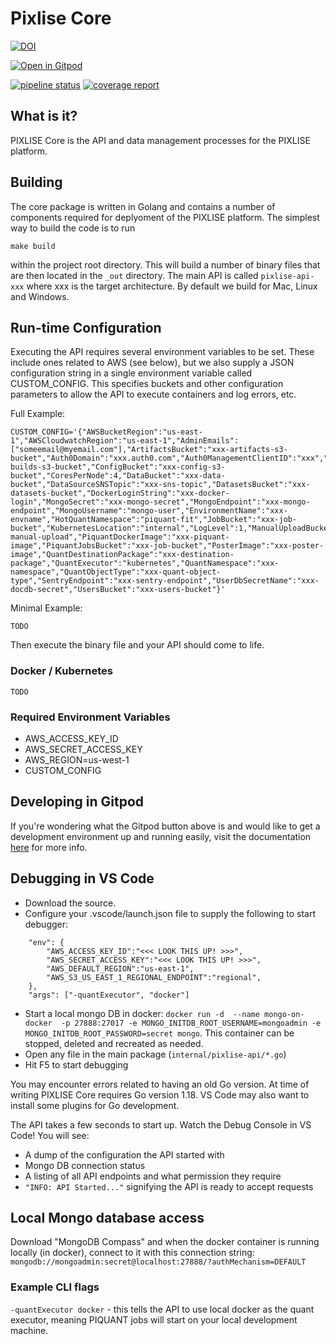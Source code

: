 # Pixlise Core


[![DOI](https://zenodo.org/badge/520044172.svg)](https://zenodo.org/badge/latestdoi/520044172)


[![Open in Gitpod](https://gitpod.io/button/open-in-gitpod.svg)](https://gitpod.io/#https://github.com/pixlise/core)

 
[![pipeline status](https://github.com/pixlise/go-rest-api/badges/master/pipeline.svg)](https://github.com/pixlise/go-rest-api/-/commits/master)
[![coverage report](https://github.com/pixlise/go-rest-api/badges/master/coverage.svg)](https://github.com/pixlise/go-rest-api/-/commits/master)

## What is it?

PIXLISE Core is the API and data management processes for the PIXLISE platform. 

## Building

The core package is written in Golang and contains a number of components required for deplyoment of the PIXLISE platform. The simplest way to build the code is to run

``` shell
make build
```

within the project root directory. This will build a number of binary files that are then located in the `_out` directory. The main API is called `pixlise-api-xxx` where xxx is the target architecture. 
By default we build for Mac, Linux and Windows.

## Run-time Configuration

Executing the API requires several environment variables to be set. These include ones related to AWS (see below), but we also supply a JSON configuration string in a single environment variable called CUSTOM_CONFIG. This specifies buckets and other configuration parameters to allow the API to execute containers and log errors, etc.

Full Example:

```
CUSTOM_CONFIG='{"AWSBucketRegion":"us-east-1","AWSCloudwatchRegion":"us-east-1","AdminEmails":["someemail@myemail.com"],"ArtifactsBucket":"xxx-artifacts-s3-bucket","Auth0Domain":"xxx.auth0.com","Auth0ManagementClientID":"xxx","Auth0ManagementSecret":"xxx","BuildsBucket":"xxx-builds-s3-bucket","ConfigBucket":"xxx-config-s3-bucket","CoresPerNode":4,"DataBucket":"xxx-data-bucket","DataSourceSNSTopic":"xxx-sns-topic","DatasetsBucket":"xxx-datasets-bucket","DockerLoginString":"xxx-docker-login","MongoSecret":"xxx-mongo-secret","MongoEndpoint":"xxx-mongo-endpoint","MongoUsername":"mongo-user","EnvironmentName":"xxx-envname","HotQuantNamespace":"piquant-fit","JobBucket":"xxx-job-bucket","KubernetesLocation":"internal","LogLevel":1,"ManualUploadBucket":"xxx-manual-upload","PiquantDockerImage":"xxx-piquant-image","PiquantJobsBucket":"xxx-job-bucket","PosterImage":"xxx-poster-image","QuantDestinationPackage":"xxx-destination-package","QuantExecutor":"kubernetes","QuantNamespace":"xxx-namespace","QuantObjectType":"xxx-quant-object-type","SentryEndpoint":"xxx-sentry-endpoint","UserDbSecretName":"xxx-docdb-secret","UsersBucket":"xxx-users-bucket"}'
```

Minimal Example:

`TODO`

Then execute the binary file and your API should come to life.

### Docker / Kubernetes

`TODO`

### Required Environment Variables

- AWS_ACCESS_KEY_ID
- AWS_SECRET_ACCESS_KEY
- AWS_REGION=us-west-1
- CUSTOM_CONFIG

## Developing in Gitpod

If you're wondering what the Gitpod button above is and would like to get a development environment up and running easily, visit the documentation [here](https://pixlise.gitlab.io/documentation/docs/build-and-release/getting-started/) for more info.

## Debugging in VS Code

- Download the source.
- Configure your .vscode/launch.json file to supply the following to start debugger:
```
    "env": {
        "AWS_ACCESS_KEY_ID":"<<< LOOK THIS UP! >>>",
        "AWS_SECRET_ACCESS_KEY":"<<< LOOK THIS UP! >>>",
        "AWS_DEFAULT_REGION":"us-east-1",
        "AWS_S3_US_EAST_1_REGIONAL_ENDPOINT":"regional",
    },
    "args": ["-quantExecutor", "docker"]
```
- Start a local mongo DB in docker: `docker run -d  --name mongo-on-docker  -p 27888:27017 -e MONGO_INITDB_ROOT_USERNAME=mongoadmin -e MONGO_INITDB_ROOT_PASSWORD=secret mongo`. This container can be stopped, deleted and recreated as needed.
- Open any file in the main package (`internal/pixlise-api/*.go`)
- Hit F5 to start debugging

You may encounter errors related to having an old Go version. At time of writing PIXLISE Core requires Go version 1.18. VS Code may also want to install some plugins for Go development.

The API takes a few seconds to start up. Watch the Debug Console in VS Code! You will see:
- A dump of the configuration the API started with
- Mongo DB connection status
- A listing of all API endpoints and what permission they require
- `"INFO: API Started..."` signifying the API is ready to accept requests

## Local Mongo database access

Download "MongoDB Compass" and when the docker container is running locally (in docker), connect to it with this connection string:
`mongodb://mongoadmin:secret@localhost:27888/?authMechanism=DEFAULT`

### Example CLI flags

`-quantExecutor docker` - this tells the API to use local docker as the quant executor, meaning PIQUANT jobs will start on your local development machine.
